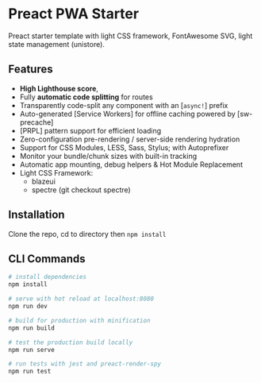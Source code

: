 # Preact PWA Starter

Preact starter template with light CSS framework, FontAwesome SVG, light state management (unistore).

## Features

* **High Lighthouse score**,
* Fully **automatic code splitting** for routes
* Transparently code-split any component with an [`async!`] prefix
* Auto-generated [Service Workers] for offline caching powered by [sw-precache]
* [PRPL] pattern support for efficient loading
* Zero-configuration pre-rendering / server-side rendering hydration
* Support for CSS Modules, LESS, Sass, Stylus; with Autoprefixer
* Monitor your bundle/chunk sizes with built-in tracking
* Automatic app mounting, debug helpers & Hot Module Replacement
* Light CSS Framework:
  * blazeui
  * spectre (git checkout spectre)

## Installation

Clone the repo, cd to directory then `npm install`

## CLI Commands

```bash
# install dependencies
npm install

# serve with hot reload at localhost:8080
npm run dev

# build for production with minification
npm run build

# test the production build locally
npm run serve

# run tests with jest and preact-render-spy
npm run test
```
